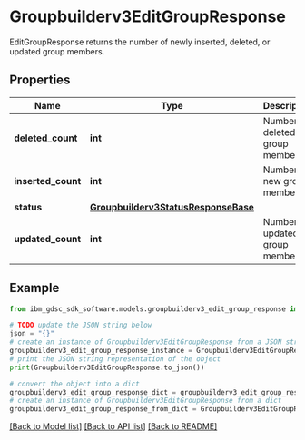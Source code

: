 # Groupbuilderv3EditGroupResponse

EditGroupResponse returns the number of newly inserted, deleted, or updated group members.

## Properties

Name | Type | Description | Notes
------------ | ------------- | ------------- | -------------
**deleted_count** | **int** | Number of deleted group members. | [optional] 
**inserted_count** | **int** | Number of new group members. | [optional] 
**status** | [**Groupbuilderv3StatusResponseBase**](Groupbuilderv3StatusResponseBase.md) |  | [optional] 
**updated_count** | **int** | Number of updated group members. | [optional] 

## Example

```python
from ibm_gdsc_sdk_software.models.groupbuilderv3_edit_group_response import Groupbuilderv3EditGroupResponse

# TODO update the JSON string below
json = "{}"
# create an instance of Groupbuilderv3EditGroupResponse from a JSON string
groupbuilderv3_edit_group_response_instance = Groupbuilderv3EditGroupResponse.from_json(json)
# print the JSON string representation of the object
print(Groupbuilderv3EditGroupResponse.to_json())

# convert the object into a dict
groupbuilderv3_edit_group_response_dict = groupbuilderv3_edit_group_response_instance.to_dict()
# create an instance of Groupbuilderv3EditGroupResponse from a dict
groupbuilderv3_edit_group_response_from_dict = Groupbuilderv3EditGroupResponse.from_dict(groupbuilderv3_edit_group_response_dict)
```
[[Back to Model list]](../README.md#documentation-for-models) [[Back to API list]](../README.md#documentation-for-api-endpoints) [[Back to README]](../README.md)


